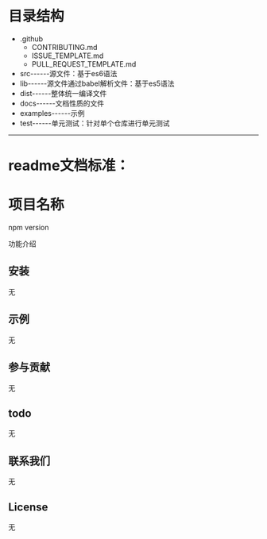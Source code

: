 # 目录结构

* .github
  * CONTRIBUTING.md
  * ISSUE_TEMPLATE.md
  * PULL_REQUEST_TEMPLATE.md
* src------源文件：基于es6语法
* lib------源文件通过babel解析文件：基于es5语法
* dist------整体统一编译文件
* docs------文档性质的文件
* examples------示例
* test------单元测试：针对单个仓库进行单元测试



------



# readme文档标准：



# 项目名称

npm version

功能介绍



## 安装

无



## 示例

无



## 参与贡献

无



## todo

无



## 联系我们

无



## License

无
